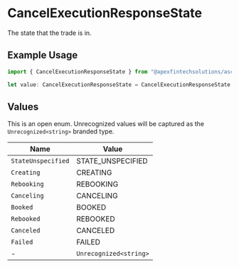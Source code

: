 # CancelExecutionResponseState

The state that the trade is in.

## Example Usage

```typescript
import { CancelExecutionResponseState } from "@apexfintechsolutions/ascend-sdk/models/components";

let value: CancelExecutionResponseState = CancelExecutionResponseState.Booked;
```

## Values

This is an open enum. Unrecognized values will be captured as the `Unrecognized<string>` branded type.

| Name                   | Value                  |
| ---------------------- | ---------------------- |
| `StateUnspecified`     | STATE_UNSPECIFIED      |
| `Creating`             | CREATING               |
| `Rebooking`            | REBOOKING              |
| `Canceling`            | CANCELING              |
| `Booked`               | BOOKED                 |
| `Rebooked`             | REBOOKED               |
| `Canceled`             | CANCELED               |
| `Failed`               | FAILED                 |
| -                      | `Unrecognized<string>` |